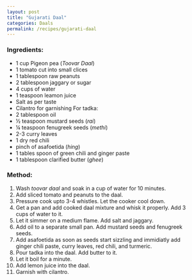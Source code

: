 ```yaml
---
layout: post
title: "Gujarati Daal"
categories: Daals
permalink: /recipes/gujarati-daal
---
```

### Ingredients:
* 1 cup Pigeon pea (_Toovar Daal_) 
* 1 tomato cut into small clices
* 1 tablespoon raw peanuts
* 2 tablespoon jaggary or sugar
* 4 cups of water 
* 1 teaspoon leamon juice 
* Salt as per taste
* Cilantro for garnishing
For tadka:
* 2 tablespoon oil 
* ½ teaspoon mustard seeds (_rai_)
* ¼ teaspoon fenugreek seeds (_methi_)
* 2-3 curry leaves
* 1 dry red chili
* pinch of asafoetida (_hing_)
* 1 tables spoon of green chili and ginger paste
* 1 tablespoon clarified butter (_ghee_)

### Method: 
1. Wash _toovar daal_ and soak in a cup of water for 10 minutes. 
2. Add sliced tomato and peanuts to the daal.
3. Pressure cook upto 3-4 whistles. Let the cooker cool down.
4. Get a pan and add cooked daal mixture and whisk it properly. Add 3 cups of water to it.
5. Let it simmer on a medium flame. Add salt and jaggary. 
6. Add oil to a separate small pan. Add mustard seeds and fenugreek seeds. 
7. Add asafoetida as soon as seeds start sizzling and immidiatly add ginger chili paste, curry leaves, red chili, and turmeric. 
8. Pour tadka into the daal. Add butter to it. 
9. Let it boil for a minute. 
10. Add lemon juice into the daal.
11. Garnish with cilantro.




